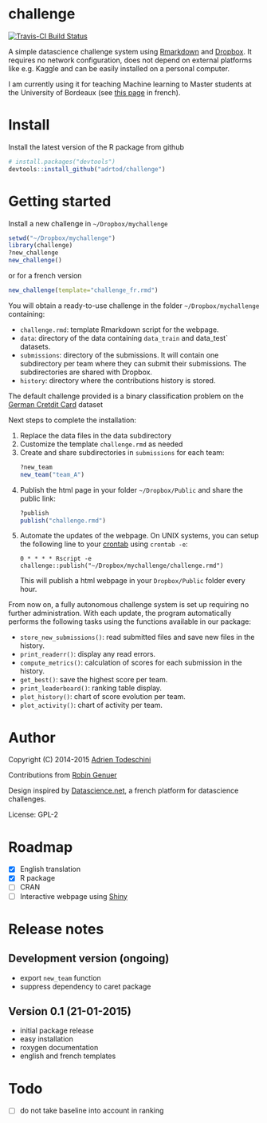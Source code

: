 challenge
=========
[![Travis-CI Build Status](https://travis-ci.org/adrtod/challenge.png?branch=master)](https://travis-ci.org/adrtod/challenge)

A simple datascience challenge system using [Rmarkdown](http://rmarkdown.rstudio.com/) 
and [Dropbox](https://www.dropbox.com/). It requires no network configuration, 
does not depend on external platforms like e.g. Kaggle and can be easily installed 
on a personal computer.

I am currently using it for teaching Machine learning to Master students at the 
University of Bordeaux (see [this page](http://goo.gl/KRuYn0) in french).

Install
=======
Install the latest version of the R package from github
```r
# install.packages("devtools")
devtools::install_github("adrtod/challenge")
```

Getting started
===============
Install a new challenge in `~/Dropbox/mychallenge`
```r
setwd("~/Dropbox/mychallenge")
library(challenge)
?new_challenge
new_challenge()
```

or for a french version
```r
new_challenge(template="challenge_fr.rmd")
```

You will obtain a ready-to-use challenge in the folder `~/Dropbox/mychallenge` containing:

- `challenge.rmd`: template Rmarkdown script for the webpage.
- `data`: directory of the data containing `data_train` and data_test` datasets.
- `submissions`: directory of the submissions. It will contain one subdirectory per team
    where they can submit their submissions. The subdirectories are shared with
    Dropbox.
- `history`: directory where the contributions history is stored.

The default challenge provided is a binary classification problem on the [German Cretdit Card](https://archive.ics.uci.edu/ml/datasets/Statlog+(German+Credit+Data)) dataset 

Next steps to complete the installation:

1. Replace the data files in the data subdirectory
2. Customize the template `challenge.rmd` as needed
3. Create and share subdirectories in `submissions` for each team:
    ```r
    ?new_team
    new_team("team_A")
    ```
4. Publish the html page in your folder `~/Dropbox/Public` and share the public link:
    ```r
    ?publish
    publish("challenge.rmd")
    ```
5. Automate the updates of the webpage. On UNIX systems, you can setup the following 
    line to your [crontab](http://en.wikipedia.org/wiki/Cron) using `crontab -e`:
    ```
    0 * * * * Rscript -e challenge::publish("~/Dropbox/mychallenge/challenge.rmd")
    ```
    This will publish a html webpage in your `Dropbox/Public` folder every hour.
    
From now on, a fully autonomous challenge system is set up requiring no further 
administration. With each update, the program automatically performs the following
tasks using the functions available in our package:

- `store_new_submissions()`: read submitted files and save new files in the history.
- `print_readerr()`: display any read errors.
- `compute_metrics()`: calculation of scores for each submission in the history.
- `get_best()`: save the highest score per team.
- `print_leaderboard()`: ranking table display.
- `plot_history()`: chart of score evolution per team.
- `plot_activity()`: chart of activity per team.

Author
=======
Copyright (C) 2014-2015 [Adrien Todeschini](https://sites.google.com/site/adrientodeschini)

Contributions from [Robin Genuer](http://robin.genuer.fr/)

Design inspired by [Datascience.net](https://datascience.net/), a french platform
for datascience challenges.

License: GPL-2

Roadmap
========
- [x] English translation
- [x] R package
- [ ] CRAN
- [ ] Interactive webpage using [Shiny](http://shiny.rstudio.com/)

Release notes
=============
Development version (ongoing)
--------------------------
- export `new_team` function
- suppress dependency to caret package

Version 0.1 (21-01-2015)
------------------------
- initial package release
- easy installation
- roxygen documentation
- english and french templates

Todo
==========
- [ ] do not take baseline into account in ranking

